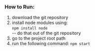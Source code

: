 ### How to Run:

1. download the git repository  
2. install node modules using:  
```npm install node```    
-- do that out of the git repository  
3. go to the project root path
4. run the following command:
```npm start```